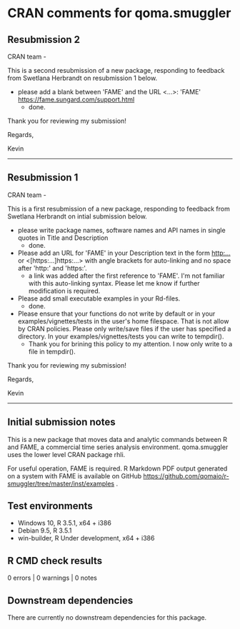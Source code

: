 # CRAN comments for qoma.smuggler

## Resubmission 2
CRAN team -

This is a second resubmission of a new package, responding to feedback from Swetlana Herbrandt on resubmission 1 below.

* please add a blank between 'FAME' and the URL <...>:
'FAME' <https://fame.sungard.com/support.html>
    * done.

Thank you for reviewing my submission!

Regards,

Kevin

---

## Resubmission 1
CRAN team -

This is a first resubmission of a new package, responding to feedback from Swetlana Herbrandt on intial submission below.

* please write package names, software names and API names in 
single quotes in Title and Description
    * done.
* Please add an URL for 'FAME' in your Description text in the form
<http:...> or <[https:...]https:...>
with angle brackets for auto-linking and no space after 'http:' and 
'https:'.
    * a link was added after the first reference to 'FAME'.  I'm not familiar with this auto-linking syntax.  Please let me know if further modification is required.
* Please add small executable examples in your Rd-files.
    * done.
* Please ensure that your functions do not write by default or in your 
examples/vignettes/tests in the user's home filespace. That is not allow 
by CRAN policies. Please only write/save files if the user has specified 
a directory. In your examples/vignettes/tests you can write to tempdir().
    * Thank you for brining this policy to my attention.  I now only write to a file in tempdir().

Thank you for reviewing my submission!

Regards,

Kevin

---

## Initial submission notes
This is a new package that moves data and analytic commands between R and FAME, a commercial time series analysis environment. qoma.smuggler uses the lower level CRAN package rhli.

For useful operation, FAME is required. 
R Markdown PDF output generated on a system with FAME is available on GitHub https://github.com/qomaio/r-smuggler/tree/master/inst/examples .

## Test environments
* Windows 10, R 3.5.1, x64 + i386
* Debian 9.5, R 3.5.1
* win-builder, R Under development, x64 + i386

## R CMD check results
0 errors | 0 warnings | 0 notes
    
## Downstream dependencies
There are currently no downstream dependencies for this package.